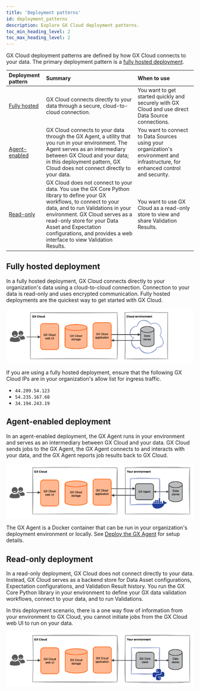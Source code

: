 ```yaml
---
title: 'Deployment patterns'
id: deployment_patterns
description: Explore GX Cloud deployment patterns.
toc_min_heading_level: 2
toc_max_heading_level: 2
---
```


GX Cloud deployment patterns are defined by how GX Cloud connects to your data. The primary deployment pattern is a [fully hosted deployment](#fully-hosted-deployment).

| Deployment pattern | Summary | When to use |
| :-- | :-- | :-- |
| [Fully hosted](#fully-hosted-deployment) | GX Cloud connects directly to your data through a secure, cloud-to-cloud connection. | You want to get started quickly and securely with GX Cloud and use direct Data Source connections. |
| [Agent-enabled](#agent-enabled-deployment) | GX Cloud connects to your data through the GX Agent, a utility that you run in your environment. The Agent serves as an intermediary between GX Cloud and your data; in this deployment pattern, GX Cloud does not connect directly to your data. | You want to connect to Data Sources using your organization's environment and infrastructure, for enhanced control and security. |
| [Read-only](#read-only-deployment) | GX Cloud does not connect to your data. You use the GX Core Python library to define your GX workflows, to connect to your data, and to run Validations in your environment. GX Cloud serves as a read-only store for your Data Asset and Expectation configurations, and provides a web interface to view Validation Results. | You want to use GX Cloud as a read-only store to view and share Validation Results. |


## Fully hosted deployment

In a fully hosted deployment, GX Cloud connects directly to your organization's data using a cloud-to-cloud connection. Connection to your data is read-only and uses encrypted communication. Fully hosted deployments are the quickest way to get started with GX Cloud.

![GX Cloud fully hosted deployment](../architecture_deployment_images/fully_hosted_deployment.png)

If you are using a fully hosted deployment, ensure that the following GX Cloud IPs are in your organization's allow list for ingress traffic.
- `44.209.54.123`
- `54.235.167.60`
- `34.194.243.19`

## Agent-enabled deployment

In an agent-enabled deployment, the GX Agent runs in your environment and serves as an intermediary between GX Cloud and your data. GX Cloud sends jobs to the GX Agent, the GX Agent connects to and interacts with your data, and the GX Agent reports job results back to GX Cloud.

![GX Cloud agent-enabled deployment](../architecture_deployment_images/agent_enabled_deployment.png)

The GX Agent is a Docker container that can be run in your organization's deployment environment or locally. See [Deploy the GX Agent](/cloud/deploy/deploy_gx_agent.md) for setup details.


## Read-only deployment

In a read-only deployment, GX Cloud does not connect directly to your data. Instead, GX Cloud serves as a backend store for Data Asset configurations, Expectation configurations, and Validation Result history. You run the GX Core Python library in your environment to define your GX data validation workflows, connect to your data, and to run Validations.

In this deployment scenario, there is a one way flow of information from your environment to GX Cloud, you cannot initiate jobs from the GX Cloud web UI to run on your data.

![GX Cloud read-only deployment](../architecture_deployment_images/read_only_deployment.png)